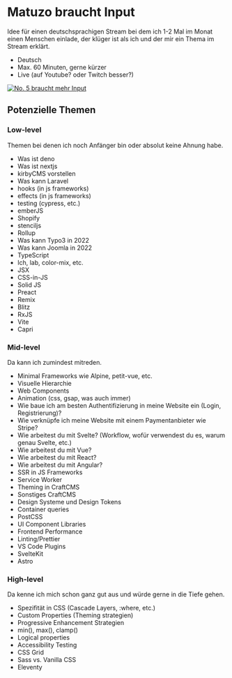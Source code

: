 # Matuzo braucht Input

Idee für einen deutschsprachigen Stream bei dem ich 1-2 Mal im Monat einen Menschen einlade, der klüger ist als ich und der mir ein Thema im Stream erklärt. 

* Deutsch
* Max. 60 Minuten, gerne kürzer
* Live (auf Youtube? oder Twitch besser?)

[![No. 5 braucht mehr Input](https://img.youtube.com/vi/-upam5r3nbA/0.jpg)](https://www.youtube.com/watch?v=-upam5r3nbA)

## Potenzielle Themen

### Low-level

Themen bei denen ich noch Anfänger bin oder absolut keine Ahnung habe.

* Was ist deno
* Was ist nextjs
* kirbyCMS vorstellen
* Was kann Laravel
* hooks (in js frameworks)
* effects (in js frameworks)
* testing (cypress, etc.)
* emberJS
* Shopify
* stenciljs
* Rollup
* Was kann Typo3 in 2022
* Was kann Joomla in 2022
* TypeScript
* lch, lab, color-mix, etc.
* JSX
* CSS-in-JS
* Solid JS
* Preact
* Remix
* Blitz
* RxJS
* Vite
* Capri

### Mid-level

Da kann ich zumindest mitreden.

* Minimal Frameworks wie Alpine, petit-vue, etc.
* Visuelle Hierarchie
* Web Components
* Animation (css, gsap, was auch immer)
* Wie baue ich am besten Authentifizierung in meine Website ein (Login, Registrierung)?
* Wie verknüpfe ich meine Website mit einem Paymentanbieter wie Stripe?
* Wie arbeitest du mit Svelte? (Workflow, wofür verwendest du es, warum genau Svelte, etc.)
* Wie arbeitest du mit Vue?
* Wie arbeitest du mit React?
* Wie arbeitest du mit Angular?
* SSR in JS Frameworks
* Service Worker
* Theming in CraftCMS
* Sonstiges CraftCMS
* Design Systeme und Design Tokens
* Container queries
* PostCSS
* UI Component Libraries
* Frontend Performance
* Linting/Prettier
* VS Code Plugins
* SvelteKit
* Astro

### High-level

Da kenne ich mich schon ganz gut aus und würde gerne in die Tiefe gehen.

* Spezifität in CSS (Cascade Layers, :where, etc.)
* Custom Properties (Theming strategien)
* Progressive Enhancement Strategien
* min(), max(), clamp()
* Logical properties
* Accessibility Testing
* CSS Grid
* Sass vs. Vanilla CSS
* Eleventy

